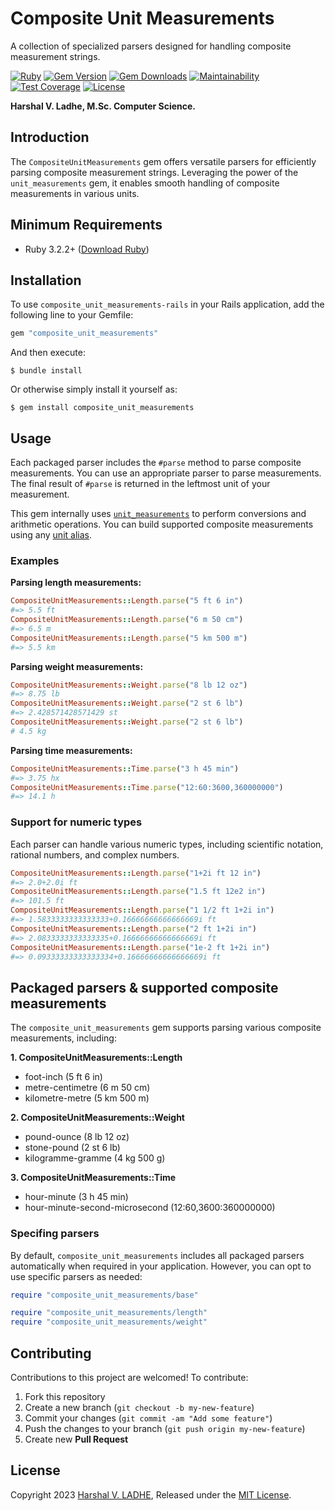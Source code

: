 # Composite Unit Measurements

A collection of specialized parsers designed for handling composite measurement strings.

[![Ruby](https://github.com/shivam091/composite_unit_measurements/actions/workflows/main.yml/badge.svg)](https://github.com/shivam091/composite_unit_measurements/actions/workflows/main.yml)
[![Gem Version](https://badge.fury.io/rb/composite_unit_measurements.svg)](https://badge.fury.io/rb/composite_unit_measurements)
[![Gem Downloads](https://img.shields.io/gem/dt/composite_unit_measurements.svg)](http://rubygems.org/gems/composite_unit_measurements)
[![Maintainability](https://api.codeclimate.com/v1/badges/94e13b43cdd19e6c462c/maintainability)](https://codeclimate.com/github/shivam091/composite_unit_measurements/maintainability)
[![Test Coverage](https://api.codeclimate.com/v1/badges/94e13b43cdd19e6c462c/test_coverage)](https://codeclimate.com/github/shivam091/composite_unit_measurements/test_coverage)
[![License](https://img.shields.io/badge/License-MIT-blue.svg)](https://github.com/shivam091/composite_unit_measurements/blob/main/LICENSE)

**Harshal V. Ladhe, M.Sc. Computer Science.**

## Introduction

The `CompositeUnitMeasurements` gem offers versatile parsers for efficiently parsing
composite measurement strings. Leveraging the power of the `unit_measurements` gem,
it enables smooth handling of composite measurements in various units.

## Minimum Requirements

* Ruby 3.2.2+ ([Download Ruby](https://www.ruby-lang.org/en/downloads/branches/))

## Installation

To use `composite_unit_measurements-rails` in your Rails application, add the
following line to your Gemfile:

```ruby
gem "composite_unit_measurements"
```

And then execute:

`$ bundle install`

Or otherwise simply install it yourself as:

`$ gem install composite_unit_measurements`

## Usage

Each packaged parser includes the `#parse` method to parse composite measurements.
You can use an appropriate parser to parse measurements. The final result of `#parse`
is returned in the leftmost unit of your measurement.

This gem internally uses [`unit_measurements`](https://github.com/shivam091/unit_measurements)
to perform conversions and arithmetic operations. You can build supported composite measurements
using any [unit alias](https://github.com/shivam091/unit_measurements/blob/main/units.md).

### Examples

**Parsing length measurements:**

```ruby
CompositeUnitMeasurements::Length.parse("5 ft 6 in")
#=> 5.5 ft
CompositeUnitMeasurements::Length.parse("6 m 50 cm")
#=> 6.5 m
CompositeUnitMeasurements::Length.parse("5 km 500 m")
#=> 5.5 km
```

**Parsing weight measurements:**

```ruby
CompositeUnitMeasurements::Weight.parse("8 lb 12 oz")
#=> 8.75 lb
CompositeUnitMeasurements::Weight.parse("2 st 6 lb")
#=> 2.428571428571429 st
CompositeUnitMeasurements::Weight.parse("2 st 6 lb")
# 4.5 kg
```

**Parsing time measurements:**

```ruby
CompositeUnitMeasurements::Time.parse("3 h 45 min")
#=> 3.75 hx
CompositeUnitMeasurements::Time.parse("12:60:3600,360000000")
#=> 14.1 h
```

### Support for numeric types

Each parser can handle various numeric types, including scientific notation, rational numbers, and complex numbers.

```ruby
CompositeUnitMeasurements::Length.parse("1+2i ft 12 in")
#=> 2.0+2.0i ft
CompositeUnitMeasurements::Length.parse("1.5 ft 12e2 in")
#=> 101.5 ft
CompositeUnitMeasurements::Length.parse("1 1/2 ft 1+2i in")
#=> 1.5833333333333333+0.16666666666666669i ft
CompositeUnitMeasurements::Length.parse("2 ft 1+2i in")
#=> 2.0833333333333335+0.16666666666666669i ft
CompositeUnitMeasurements::Length.parse("1e-2 ft 1+2i in")
#=> 0.09333333333333334+0.16666666666666669i ft
```

## Packaged parsers & supported composite measurements

The `composite_unit_measurements` gem supports parsing various composite measurements, including:

**1. CompositeUnitMeasurements::Length**
- foot-inch (5 ft 6 in)
- metre-centimetre (6 m 50 cm)
- kilometre-metre (5 km 500 m)

**2. CompositeUnitMeasurements::Weight**
- pound-ounce (8 lb 12 oz)
- stone-pound (2 st 6 lb)
- kilogramme-gramme (4 kg 500 g)

**3. CompositeUnitMeasurements::Time**
- hour-minute (3 h 45 min)
- hour-minute-second-microsecond (12:60,3600:360000000)

### Specifing parsers

By default, `composite_unit_measurements` includes all packaged parsers automatically
when required in your application. However, you can opt to use specific parsers as
needed:

```ruby
require "composite_unit_measurements/base"

require "composite_unit_measurements/length"
require "composite_unit_measurements/weight"
```

## Contributing

Contributions to this project are welcomed! To contribute:

1. Fork this repository
2. Create a new branch (`git checkout -b my-new-feature`)
3. Commit your changes (`git commit -am "Add some feature"`)
4. Push the changes to your branch (`git push origin my-new-feature`)
5. Create new **Pull Request**

## License

Copyright 2023 [Harshal V. LADHE]((https://shivam091.github.io)), Released under the [MIT License](http://opensource.org/licenses/MIT).
